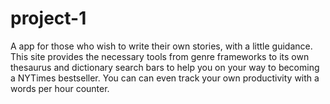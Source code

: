 # project-1

A app for those who wish to write their own stories, with a little guidance. This site provides the necessary tools from genre frameworks to its own thesaurus and dictionary search bars to help you on your way to becoming a NYTimes bestseller. You can can even track your own productivity with a words per hour counter.
